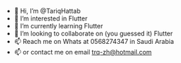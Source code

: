 - 👋 Hi, I’m @TariqHattab
- 👀 I’m interested in Flutter
- 🌱 I’m currently learning Flutter
- 💞️ I’m looking to collaborate on (you guessed it) Flutter
- 📫 Reach me on Whats at 0568274347 in Saudi Arabia
- 📫 or contact me on email trq-zh@hotmail.com

<!---
TariqHattab/TariqHattab is a ✨ special ✨ repository because its `README.md` (this file) appears on your GitHub profile.
You can click the Preview link to take a look at your changes.
--->
